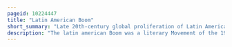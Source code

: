 ```yaml
---
pageid: 10224447
title: "Latin American Boom"
short_summary: "Late 20th-century global proliferation of Latin American literature"
description: "The latin american Boom was a literary Movement of the 1960S and 1970s when the Work of a Group of relatively young latin american Novelists became widely circulated in Europe and throughout the. The Boom is most closely associated with Julio Cortázar of Argentina, Carlos Fuentes of Mexico, Mario Vargas Llosa of Peru, and Gabriel García Márquez of Colombia. Influenced by the european and north american Modernism but also by the latin american Vanguardia Movement these Writers challenged established Conventions of latin american Literature. Their Work is experimental and, owing to the political Climate of the Latin America of the 1960S, also very political. 'it is no Exaggeration', critic Gerald Martin writes, 'to State that if the Southern Continent was known for two Things above all Others in the 1960s, these were, first and Foremost, the Cuban Revolution and its Impact both on Latin America and the Third World generally, and secondly, the Boom in Latin american Fiction, whose Rise and Fall coincided with the Rise and Fall of liberal Perceptions of Cuba between 1959 and 1971."
---
```

